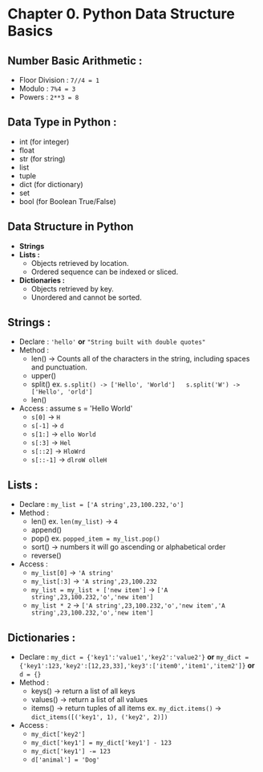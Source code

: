 # Chapter **0.**  Python Data Structure Basics

## **Number Basic Arithmetic :**  
 * Floor Division : `7//4 = 1`
 * Modulo :  `7%4 = 3`
 * Powers : `2**3 = 8`
 
## Data Type in Python :
 * int (for integer)
 * float
 * str (for string)
 * list
 * tuple
 * dict (for dictionary)
 * set
 * bool (for Boolean True/False)

## Data Structure in Python
* **Strings**
* **Lists :**
    + Objects retrieved by location.  
    + Ordered sequence can be indexed or sliced.  
* **Dictionaries :**
    + Objects retrieved by key.
    + Unordered and cannot be sorted.

## Strings :
 * Declare : `'hello'` **or** `"String built with double quotes"`
 * Method  : 
     + len() -> Counts all of the characters in the string, including spaces and punctuation.
     + upper()
     + split() ex. `s.split() -> ['Hello', 'World']   s.split('W') ->  ['Hello', 'orld']`
     + len()
 * Access  :  assume s = 'Hello World'
     + `s[0]` -> `H`
     + `s[-1]` -> `d`
     + `s[1:]` -> `ello World`
     + `s[:3]` -> `Hel`
     + `s[::2]` -> `HloWrd`
     + `s[::-1]` -> `dlroW olleH`  

## Lists :
 * Declare : `my_list = ['A string',23,100.232,'o']`  
 * Method  : 
     + len() ex. `len(my_list)` -> `4`
     + append()
     + pop() ex. `popped_item = my_list.pop()` 
     + sort() -> numbers it will go ascending or alphabetical order
     + reverse()
 * Access  :
     + `my_list[0]` -> `'A string'`
     + `my_list[:3]` -> `'A string',23,100.232`
     + `my_list = my_list + ['new item']` -> `['A string',23,100.232,'o','new item']`
     + `my_list * 2` -> `['A string',23,100.232,'o','new item','A string',23,100.232,'o','new item']`
     
## Dictionaries :
 * Declare : `my_dict = {'key1':'value1','key2':'value2'}`  **or**  `my_dict = {'key1':123,'key2':[12,23,33],'key3':['item0','item1','item2']}`  **or**  `d = {}`
 * Method  : 
     + keys() -> return a list of all keys
     + values() -> return a list of all values
     + items() -> return tuples of all items  ex. `my_dict.items()` -> `dict_items([('key1', 1), ('key2', 2)])`
 * Access  :
     + `my_dict['key2']`
     + `my_dict['key1'] = my_dict['key1'] - 123`
     + `my_dict['key1'] -= 123`
     + `d['animal'] = 'Dog'`
     
